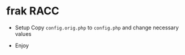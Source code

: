 frak RACC
=========

* Setup
Copy `config.orig.php` to `config.php` and change necessary values


* Enjoy